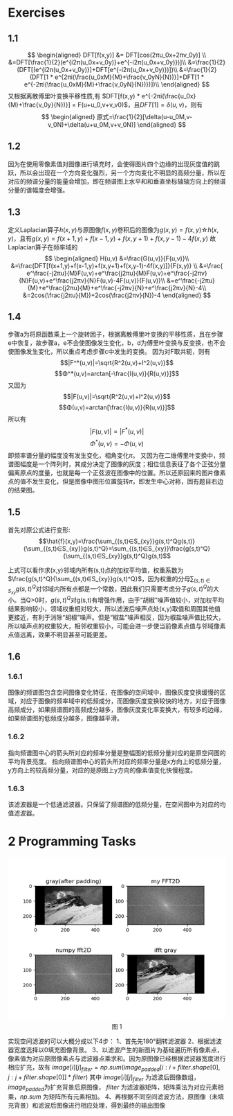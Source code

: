 # Exercises

## 1.1

$$
\begin{aligned}
DFT[f(x,y)] &= DFT[cos(2πu_0x+2πv_0y)] \\
&=DFT[\frac{1}{2}(e^{i2π(u_0x+v_0y)}+e^{-i2π(u_0x+v_0y)})]\\
&=\frac{1}{2}(DFT[(e^{i2π(u_0x+v_0y)}]+DFT[e^{-i2π(u_0x+v_0y)})])\\
&=\frac{1}{2}(DFT[1 * e^{2πi(\frac{u_0xM}{M}+\frac{v_0yN}{N})}]+DFT[1 * e^{-2πi(\frac{u_0xM}{M}+\frac{v_0yN}{N})})])\\
\end{aligned}
$$
又根据离散傅里叶变换平移性质,有 $DFT[f(x,y) * e^{-2πi(\frac{u_0x}{M}+\frac{v_0y}{N})}] = F(u+u_0,v+v_v0)$，且$DFT[1]= \delta(u,v)$，则有
$$
\begin{aligned}
原式=\frac{1}{2}[\delta(u-u_0M,v-v_0N)+\delta(u+u_0M,v+v_0N)]
\end{aligned}
$$

## 1.2

因为在使用零像素值对图像进行填充时，会使得图片四个边缘的出现灰度值的跳跃，所以会出现在一个方向变化强烈，另一个方向变化不明显的高频分量，所以在对应的频谱分量的能量会增加，即在频谱图上水平和和垂直坐标轴轴方向上的频谱分量的谱幅度会增强。

## 1.3

定义Laplacian算子$h(x,y)$与原图像$f(x,y)$卷积后的图像为$g(x,y) = f(x,y)☆h(x,y)$，且有$g(x,y) = f(x+1,y)+f(x-1,y)+f(x,y+1)+f(x,y-1)-4f(x,y)$
故Laplacian算子在频率域的
$$
\begin{aligned}
H(u,v) &=\frac{G(u,v)}{F(u,v)}\\
&=\frac{DFT[f(x+1,y)+f(x-1,y)+f(x,y+1)+f(x,y-1)-4f(x,y)]}{F(x,y)} \\
&=\frac{ e^\frac{-j2πu}{M}F(u,v)+e^\frac{j2πu}{M}F(u,v)+e^\frac{-j2πv}{N}F(u,v)+e^\frac{j2πv}{N}F(u,v)-4F(u,v)}{F(u,v)}\\
&=e^\frac{-j2πu}{M}+e^\frac{j2πu}{M}+e^\frac{-j2πv}{N}+e^\frac{j2πv}{N}-4\\
&=2cos⁡(\frac{j2πu}{M})+2cos⁡(\frac{j2πv}{N})-4
\end{aligned}
$$

## 1.4

步骤a为将原函数乘上一个旋转因子，根据离散傅里叶变换的平移性质，且在步骤e中恢复，故步骤a，e不会使图像发生变化，b，d为傅里叶变换与反变换，也不会使图像发生变化，所以重点考虑步骤c中发生的变换。
因为对F取共轭，则有
$$|F^*(u,v)|=\sqrt{R^2(u,v)+I^2(u,v)}$$
$$Φ^*(u,v)=arctan⁡[-\frac{I(u,v)}{R(u,v)}]$$
又因为
$$|F(u,v)|=\sqrt{R^2(u,v)+I^2(u,v)}$$
$$Φ(u,v)=arctan⁡[\frac{I(u,v)}{R(u,v)}]$$
所以有
$$|F(u,v)|=|F^*(u,v)|$$
$$Φ^*(u,v)=-Φ(u,v)$$
即频率谱分量的幅度没有发生变化，相角变化$π$。
又因为在二维傅里叶变换中，频谱图幅度是一个阵列时，其成分决定了图像的灰度；相位信息表征了各个正弦分量偏离原点的度量，也就是每一个正弦波在图像中的位置。所以还原回来的图片像素点的值不发生变化，但是图像中图形位置旋转$π$，即发生中心对称，固有题目右边的结果图。

## 1.5

首先对原公式进行变形:
$$\hat{f}(x,y)=\frac{\sum_{(s,t)∈S_{xy}}g(s,t)^Qg(s,t)}{\sum_{(s,t)∈S_{xy}}g(s,t)^Q}=\sum_{(s,t)∈S_{xy}}\frac{g(s,t)^Q}{\sum_{(s,t)∈S_{xy}}g(s,t)^Q}g(s,t)$$

上式可以看作求(x,y)邻域内所有(s,t)点的加权平均值，权重系数为$\frac{g(s,t)^Q}{\sum_{(s,t)∈S_{xy}}g(s,t)^Q}$，因为权重的分母$\sum_{(s,t)∈S_{xy}}g(s,t)^Q$对邻域内所有点都是一个常数，因此我们只需要考虑分子$g(s,t)^Q$的大小。当Q>0时，$g(s,t)^Q$对g(s,t)有增强作用，由于“胡椒”噪声值较小，对加权平均结果影响较小，领域权重相对较大，所以滤波后噪声点处(x,y)取值和周围其他值更接近，有利于消除“胡椒”噪声。但是“椒盐”噪声相反，因为椒盐噪声值比较大，所以噪声点的权重较大，相邻权重较小，可能会进一步使当前像素点值与邻域像素点值远离，效果不明显甚至可能更差。

## 1.6

### 1.6.1

图像的频谱图包含空间图像变化特征，在图像的空间域中，图像灰度变换缓慢的区域，对应于图像的频率域中的低频成分，而图像灰度变换较快的地方，对应于图像高频成分，如果频谱图的高频成分越多，图像灰度变化率变换大，有较多的边缘，如果频谱图的低频成分越多，图像越平滑。

### 1.6.2

指向频谱图中心的箭头所对应的频率分量是整幅图的低频分量对应的是原空间图的平均背景亮度。
指向频谱图中心的箭头所对应的频率分量是x方向上的低频分量，y方向上的较高频分量，对应的是原图上y方向的像素值变化快慢程度。

### 1.6.3

该滤波器是一个低通滤波器。只保留了频谱图的低频分量，在空间图中为对应的均值滤波器。

# 2 Programming Tasks

<div align=center>

![avatar](hw3.png)
图 1

</div>

 
实现空间滤波的可以大概分成以下4步：
1、首先先180°翻转滤波器
2、根据滤波器宽度选择以0填充图像背景。
3、以滤波产生的新图片为基础遍历所有像素点，像素值为对应原图像素点与滤波器点乘求和。因为原图像已经根据滤波器宽度进行相应扩充，故有 $image[i][j]_{filter} = np.sum(image_{padded}[i:i+filter.shape[0], j:j+filter.shape[0]]*filter)$ 其中 $image[i][j]_{filter}$ 为滤波后图像数组，$image_{padded}$为扩充背景后原图像， $filter$ 为滤波器矩阵，矩阵乘法为对应元素相乘，$np.sum$ 为矩阵所有元素相加。
4、再根据不同空间滤波方法，原图像（未填充背景）和滤波后图像进行相应处理，得到最终的输出图像





